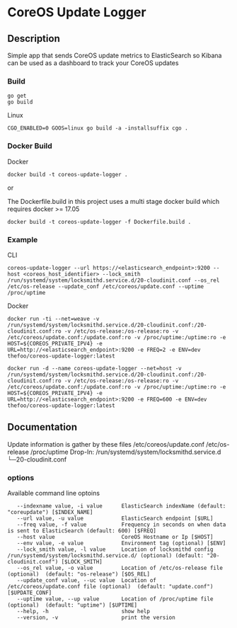 
# CoreOS Update Logger

## Description
Simple app that sends CoreOS update metrics to ElasticSearch so Kibana can be used as a dashboard to track your CoreOS updates

### Build
```
go get
go build
```

Linux
```
CGO_ENABLED=0 GOOS=linux go build -a -installsuffix cgo .
```

### Docker Build


Docker
```
docker build -t coreos-update-logger .

```

or 

The Dockerfile.build in this project uses a multi stage docker build which requires docker >= 17.05 

```
docker build -t coreos-update-logger -f Dockerfile.build .
```

### Example  
CLI  
```
coreos-update-logger --url https://<elasticsearch_endpoint>:9200 --host <coreos_host_identifier> --lock_smith /run/systemd/system/locksmithd.service.d/20-cloudinit.conf --os_rel /etc/os-release --update_conf /etc/coreos/update.conf --uptime /proc/uptime
```

Docker
```
docker run -ti --net=weave -v /run/systemd/system/locksmithd.service.d/20-cloudinit.conf:/20-cloudinit.conf:ro -v /etc/os-release:/os-release:ro -v /etc/coreos/update.conf:/update.conf:ro -v /proc/uptime:/uptime:ro -e HOST=${COREOS_PRIVATE_IPV4} -e URL=http://<elasticsearch_endpoint>:9200 -e FREQ=2 -e ENV=dev thefoo/coreos-update-logger:latest

docker run -d --name coreos-update-logger --net=host -v /run/systemd/system/locksmithd.service.d/20-cloudinit.conf:/20-cloudinit.conf:ro -v /etc/os-release:/os-release:ro -v /etc/coreos/update.conf:/update.conf:ro -v /proc/uptime:/uptime:ro -e HOST=${COREOS_PRIVATE_IPV4} -e URL=http://<elasticsearch_endpoint>:9200 -e FREQ=600 -e ENV=dev thefoo/coreos-update-logger:latest

```

## Documentation

Update information is gather by these files
/etc/coreos/update.conf
/etc/os-release
/proc/uptime
Drop-In: /run/systemd/system/locksmithd.service.d
         └─20-cloudinit.conf

### options
Available command line optoins  

```
   --indexname value, -i value      ElasticSearch indexName (default: "coreupdate") [$INDEX_NAME]
   --url value, -u value            ElasticSearch endpoint [$URL]
   --freq value, -f value           Frequency in seconds on when data is sent to ElasticSearch (default: 600) [$FREQ]
   --host value                     CoreOS Hostname or Ip [$HOST]
   --env value, -e value            Environment tag (optional) [$ENV]
   --lock_smith value, -l value     Location of locksmithd config /run/systemd/system/locksmithd.service.d/ (optional) (default: "20-cloudinit.conf") [$LOCK_SMITH]
   --os_rel value, -o value         Location of /etc/os-release file (optional)  (default: "os-release") [$OS_REL]
   --update_conf value, --uc value  Location of /etc/coreos/update.conf file (optional)  (default: "update.conf") [$UPDATE_CONF]
   --uptime value, --up value       Location of /proc/uptime file (optional)  (default: "uptime") [$UPTIME]
   --help, -h                       show help
   --version, -v                    print the version
```
